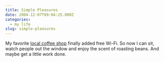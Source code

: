 ```yaml
---
title: Simple Pleasures
date: 2004-12-07T09:04:25.000Z
categories:
  - my life
slug: simple-pleasures
---
```

My favorite [local coffee shop][1]  finally added free Wi-Fi. So now I can sit, watch people out the window and enjoy the scent of roasting beans. And maybe get a little work done.



 [1]: http://oldcrown.com/

